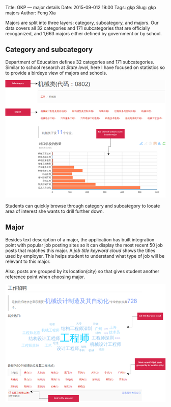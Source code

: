 Title: GKP &mdash; major details
Date: 2015-09-012 19:00
Tags: gkp
Slug: gkp majors
Author: Feng Xia


Majors are split into three layers: category, subcategory,
and majors. Our data covers
all 32 categories and 171 subcategories that are officially recoganized,
and 1,663 majors either defined by government or by school.

## Category and subcategory

Department of Education defines 32 categories and 171 subcategories.
Similar to school research at _State level_, here I have focused on statistics
so to provide a birdeye view of majors and schools.

<div class="row">
    <img class="img-responsive center-block" src="images/gkp_18.png"/>
</div>

Students can quickly browse through category and subcategory to locate
area of interest she wants to drill further down.

## Major

Besides text description of a major, the application has built
integration point with popular job posting sites so it can display
the most recent 50 job posts that matches this major. A _job title
keyword cloud_ shows the titles used by employer. This helps student
to understand what type of job will be relevant to this major.

Also, posts are grouped by its location(city) so that gives
student another reference point when choosing major.

<div class="row">
    <img class="img-responsive center-block" src="images/gkp_19.png"/>
</div>
